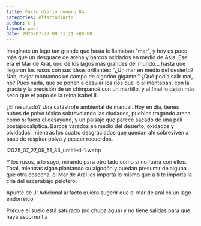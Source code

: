 ```yaml
---
title: Facto diario numero 84.
categories: elfactodiario
author: c j
layout: post
date: 2025-07-27 09:51:21 +00:00
---
```

Imagínate un lago tan grande que hasta le llamaban "mar", y hoy es poco más que un desguace de arena y barcos oxidados en medio de Asia. Ese era el Mar de Aral, uno de los lagos más grandes del mundo... hasta que llegaron los rusos con sus ideas brillantes: “¿Un mar en medio del desierto? Nah, mejor montamos un campo de algodón gigante.” ¿Qué podía salir mal, no? Pues nada, que se ponen a desviar los ríos que lo alimentaban, con la gracia y la precisión de un chimpancé con un martillo, y al final lo dejan más seco que el papo de la reina isabel II.

¿El resultado? Una catástrofe ambiental de manual. Hoy en día, tienes nubes de polvo tóxico sobrevolando las ciudades, pueblos tragando arena como si fuera el desayuno, y un paisaje que parece sacado de una peli postapocalíptica. Barcos varados en medio del desierto, oxidados y olvidados, mientras los cuatro desgraciados que quedan ahí sobreviven a base de respirar polvo y pescar recuerdos.

!2025_07_27_09_51_33_untitled-1.webp

Y los rusos, a lo suyo, mirando para otro lado como si no fuera con ellos. Total, mientras sigan plantando su algodón y puedan presumir de alguna que otra cosecha, el Mar de Aral les importa lo mismo que a ti te importa la cría del escarabajo pelotero.

Apunte de J:
Adicional al facto quiero sugerir que el mar de aral es un lago endorreico

Porque el suelo está saturado (no chupa agua) y no tiene salidas para que haya escorrentía
